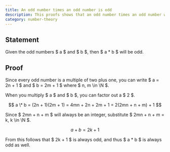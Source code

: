 ```yaml
---
title: An odd number times an odd number is odd
description: This proofs shows that an odd number times an odd number will always be odd.
category: number-theory
---
```


## Statement

Given the odd numbers $ a $ and $ b $, then $ a \* b $ will be odd.

## Proof

Since every odd number is a multiple of two plus one, you can write $ a = 2n + 1 $ and $ b = 2m + 1 $ where $ n, m \in \N $.

When you multiply $ a $ and $ b $, you can factor out a $ 2 $.

$$ a \* b = (2n + 1)(2m + 1) = 4mn + 2n + 2m + 1 = 2(2mn + n + m) + 1 $$

Since $ 2mn + n + m $ will always be an integer, substitute $ 2mn + n + m = k, k \in \N $.

$$ a + b = 2k + 1 $$

From this follows that $ 2k + 1 $ is always odd, and thus $ a \* b $ is always odd as well.
